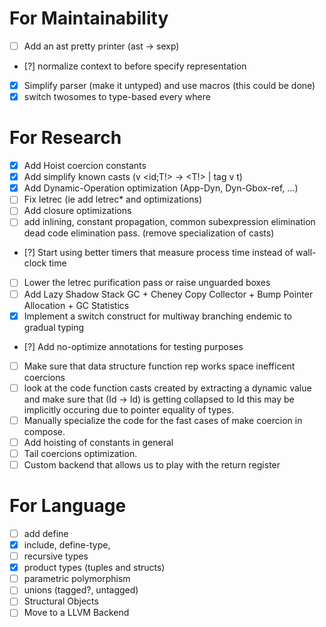 # For Maintainability 
- [ ] Add an ast pretty printer (ast -> sexp)
- [?] normalize context to before specify representation
- [X] Simplify parser (make it untyped) and use macros (this could be done)
- [X] switch twosomes to type-based every where

# For Research
- [X] Add Hoist coercion constants
- [X] Add simplify known casts (v <id;T!> -> <T!> | tag v t)
- [X] Add Dynamic-Operation optimization (App-Dyn, Dyn-Gbox-ref, ...)
- [ ] Fix letrec (ie add letrec* and optimizations)
- [ ] Add closure optimizations
- [ ] add inlining, constant propagation, common subexpression elimination
      dead code elimination pass. (remove specialization of casts)
- [?] Start using better timers that measure process time instead of wall-clock time
- [ ] Lower the letrec purification pass or raise unguarded boxes
- [ ] Add Lazy Shadow Stack GC + Cheney Copy Collector + Bump Pointer Allocation + GC Statistics
- [X] Implement a switch construct for multiway branching endemic to gradual typing
- [?] Add no-optimize annotations for testing purposes
- [ ] Make sure that data structure function rep works space inefficent coercions
- [ ] look at the code function casts created by extracting a dynamic
      value and make sure that (Id -> Id) is getting collapsed to Id
      this may be implicitly occuring due to pointer equality of types.
- [ ] Manually specialize the code for the fast cases of make coercion
      in compose.
- [ ] Add hoisting of constants in general
- [ ] Tail coercions optimization.
- [ ] Custom backend that allows us to play with the return register

# For Language 
- [ ] add define
- [x] include, define-type,
- [ ] recursive types
- [X] product types (tuples and structs)
- [ ] parametric polymorphism
- [ ] unions (tagged?, untagged)
- [ ] Structural Objects 
- [ ] Move to a LLVM Backend 
